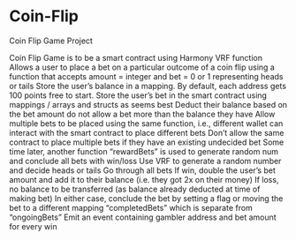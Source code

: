 # Coin-Flip
Coin Flip Game Project

Coin Flip Game is to be a smart contract using Harmony VRF function
Allows a user to place a bet on a particular outcome of a coin flip using a function that accepts amount = integer and bet = 0 or 1 representing heads or tails
Store the user’s balance in a mapping. By default, each address gets 100 points free to start.
Store the user’s bet in the smart contract using mappings / arrays and structs as seems best
Deduct their balance based on the bet amount
do not allow a bet more than the balance they have
Allow multiple bets to be placed using the same function, i.e., different wallet can interact with the smart contract to place different bets
Don’t allow the same contract to place multiple bets if they have an existing undecided bet
Some time later, another function “rewardBets” is used to generate random num and conclude all bets with win/loss
Use VRF to generate a random number and decide heads or tails
Go through all bets
If win, double the user’s bet amount and add it to their balance (i.e. they got 2x on their money)
If loss, no balance to be transferred (as balance already deducted at time of making bet)
In either case, conclude the bet by setting a flag or moving the bet to a different mapping “completedBets” which is separate from “ongoingBets”
Emit an event containing gambler address and bet amount for every win
